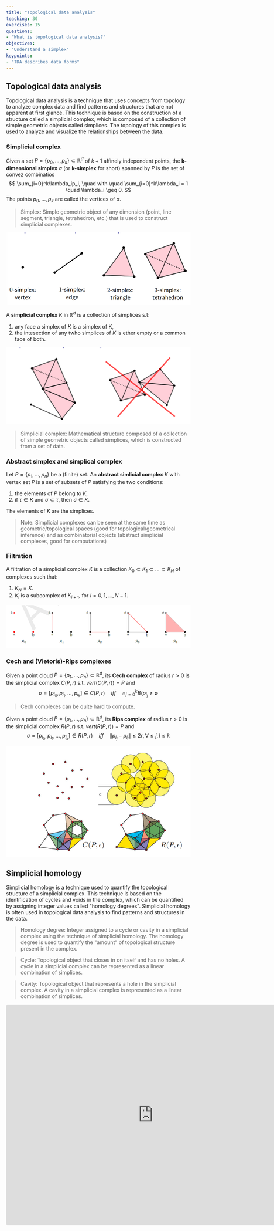 ```yaml
---
title: "Topological data analysis"
teaching: 30
exercises: 15
questions:
- "What is topological data analysis?"
objectives:
- "Understand a simplex"
keypoints:
- "TDA describes data forms"
---
```


## **Topological data analysis**

Topological data analysis is a technique that uses concepts from topology to analyze complex data and find patterns and structures that are not apparent at first glance. This technique is based on the construction of a structure called a simplicial complex, which is composed of a collection of simple geometric objects called simplices. The topology of this complex is used to analyze and visualize the relationships between the data.

### **Simplicial complex**


Given a set $P=\{p_0,...,p_k\}\subset \mathbb{R}^d$ of $k+1$ affinely independent points, the **k-dimensional simplex** $\sigma$ (or **k-simplex** for short) spanned by $P$ is the set of convez combinatios
$$ \sum_{i=0}^k\lambda_ip_i, \quad with \quad  \sum_{i=0}^k\lambda_i = 1 \quad \lambda_i \geq 0. $$ 
The points $p_0, ..., p_k$ are called the vertices of $\sigma$.
>Simplex: Simple geometric object of any dimension (point, line segment, triangle, tetrahedron, etc.) that is used to construct simplicial complexes.

  <a href="../fig/tda_Vertices.png">
  <img src="../fig/tda_Vertices.png" alt="Example" />
</a>

A **simplicial complex** $K$ in $\mathbb{R}^d$ is a collection of simplices s.t:
1. any face a simplex of $K$ is a simplex of K,
2. the intesection of any twho simplices of $K$ is ether empty or a common face of both.

  <a href="../fig/tda_paste.png">
  <img src="../fig/tda_paste.png" alt="Example" />
</a>

>Simplicial complex: Mathematical structure composed of a collection of simple geometric objects called simplices, which is constructed from a set of data.

### **Abstract simplex and simplical complex**
Let $P= \{p_1,...,p_n\}$ be a (finite) set. An **abstract simlicial complex** $K$ with vertex set $P$ is a set of subsets of $P$ satisfying the two conditions:
1. the elements of $P$ belong to $K$,
2. if $\tau \in K$ and $\sigma \subset \tau$, then $\sigma \in K$.

The elements of $K$ are the simplices.


> Note: Simplicial complexes can be seen at the same time as geometric/topological
spaces (good for topological/geometrical inference) and as combinatorial objects (abstract simplicial complexes, good for computations)

  ### **Filtration**
  A filtration of a simplicial complex $K$ is a collection $K_0 \subset K_1 \subset ... \subset K_N$ of complexes such that:
  1. $K_N=K$.
  2. $K_i$ is a subcomplex of $K_{i+1}$, for $i=0,1,...,N-1$.

  <a href="../fig/Tda-Filtacion1.png">
  <img src="../fig/Tda-Filtacion1.png" alt="Example Filtration" />
</a>

### **Cech and (Vietoris)-Rips complexes**

Given a point cloud $P=\{p_1,...,p_n\}\subset \mathbb{R}^d$, its **Cech complex** of radius $r>0$ is the simplicial complex $C(P,r)$ s.t. $vert(C(P,r))=P$ and
$$ \sigma = [p_{i_0},p_{i_1},...,p_{i_k}] \in C(P,r) \quad iff \quad \cap_{j=0}^k B(p_{i_j} \neq \emptyset $$

> Cech complexes can be quite hard to compute.

Given a point cloud $P=\{p_1,...,p_n\}\subset \mathbb{R}^d$, its **Rips complex** of radius $r>0$ is the simplicial complex $R(P,r)$ s.t. $vert(R(P,r))=P$ and
$$ \sigma = [p_{i_0},p_{i_1},...,p_{i_k}] \in R(P,r) \quad iff \quad  \lVert p_{i_j} -p_{i_l}  \rVert  \leq 2r, \forall \leq j,l\leq k $$


 <a href="../fig/Tda_rips_cech.png">
  <img src="../fig/Tda_rips_cech.png" alt="Example Filtration" />
</a>

## **Simplicial homology**

Simplicial homology is a technique used to quantify the topological structure of a simplicial complex. This technique is based on the identification of cycles and voids in the complex, which can be quantified by assigning integer values called "homology degrees". Simplicial homology is often used in topological data analysis to find patterns and structures in the data.

>Homology degree: Integer assigned to a cycle or cavity in a simplicial complex using the technique of simplicial homology. The homology degree is used to quantify the "amount" of topological structure present in the complex.

>Cycle: Topological object that closes in on itself and has no holes. A cycle in a simplicial complex can be represented as a linear combination of simplices.

>Cavity: Topological object that represents a hole in the simplicial complex. A cavity in a simplicial complex is represented as a linear combination of simplices.


<iframe src="https://www.geogebra.org/classic/s7W7zbG4?embed" width="800" height="600" allowfullscreen style="border: 1px solid #e4e4e4;border-radius: 4px;" frameborder="0"></iframe>
